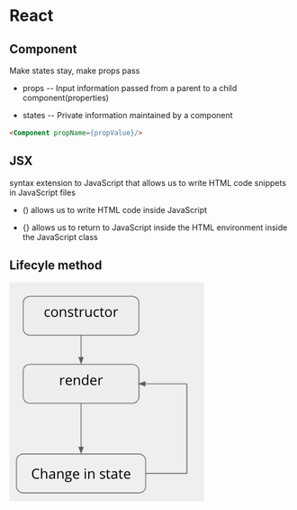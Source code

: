 # React
## Component
Make states stay, make props pass

- props -- Input information passed from a parent to a child component(properties)

- states -- Private information maintained by a component

```html
<Component propName={propValue}/>
```
## JSX

syntax extension to JavaScript that allows us to write HTML code snippets in JavaScript files

- () allows us to write HTML code inside JavaScript

- {} allows us to return to JavaScript inside the HTML environment inside the JavaScript class

## Lifecyle method

![20210716151248](https://raw.githubusercontent.com/zxc2012/image/main/20210716151248.png)
